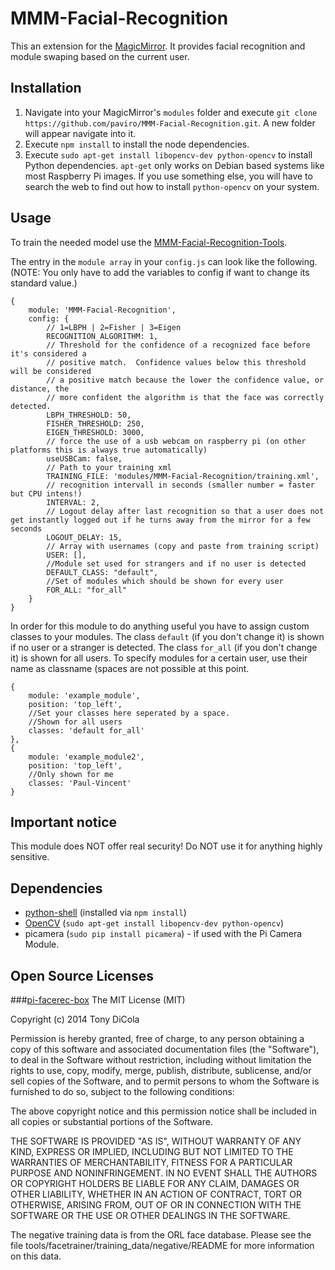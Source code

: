 # MMM-Facial-Recognition
This an extension for the [MagicMirror](https://github.com/MichMich/MagicMirror). It provides facial recognition and module swaping based on the current user.

## Installation
1. Navigate into your MagicMirror's `modules` folder and execute `git clone https://github.com/paviro/MMM-Facial-Recognition.git`. A new folder will appear navigate into it.
2. Execute `npm install` to install the node dependencies.
3. Execute `sudo apt-get install libopencv-dev python-opencv` to install Python dependencies. `apt-get` only works on Debian based systems like most Raspberry Pi images. If you use something else, you will have to search the web to find out how to install `python-opencv` on your system.

## Usage
To train the needed model use the [MMM-Facial-Recognition-Tools](https://github.com/paviro/MMM-Facial-Recognition-Tools).

The entry in the `module array` in your `config.js` can look like the following. (NOTE: You only have to add the variables to config if want to change its standard value.)

```
{
	module: 'MMM-Facial-Recognition',
	config: {
		// 1=LBPH | 2=Fisher | 3=Eigen
		RECOGNITION_ALGORITHM: 1,
		// Threshold for the confidence of a recognized face before it's considered a
		// positive match.  Confidence values below this threshold will be considered
		// a positive match because the lower the confidence value, or distance, the
		// more confident the algorithm is that the face was correctly detected.
		LBPH_THRESHOLD: 50,
		FISHER_THRESHOLD: 250,
		EIGEN_THRESHOLD: 3000,
		// force the use of a usb webcam on raspberry pi (on other platforms this is always true automatically)
		useUSBCam: false,
		// Path to your training xml
		TRAINING_FILE: 'modules/MMM-Facial-Recognition/training.xml',
		// recognition intervall in seconds (smaller number = faster but CPU intens!)
		INTERVAL: 2,
		// Logout delay after last recognition so that a user does not get instantly logged out if he turns away from the mirror for a few seconds
		LOGOUT_DELAY: 15,
		// Array with usernames (copy and paste from training script)
		USER: [],
		//Module set used for strangers and if no user is detected
		DEFAULT_CLASS: "default",
		//Set of modules which should be shown for every user
		FOR_ALL: "for_all"
	}
}
```

In order for this module to do anything useful you have to assign custom classes to your modules. The class `default` (if you don't change it) is shown if no user or a stranger is detected. The class `for_all` (if you don't change it) is shown for all users. To specify modules for a certain user, use their name as classname (spaces are not possible at this point.

```
{
	module: 'example_module',
	position: 'top_left',
	//Set your classes here seperated by a space.
	//Shown for all users
	classes: 'default for_all'
},
{
	module: 'example_module2',
	position: 'top_left',
	//Only shown for me
	classes: 'Paul-Vincent'
}
```
## Important notice
This module does NOT offer real security! Do NOT use it for anything highly sensitive.

## Dependencies
- [python-shell](https://www.npmjs.com/package/python-shell) (installed via `npm install`)
- [OpenCV](http://opencv.org) (`sudo apt-get install libopencv-dev python-opencv`)
- picamera (`sudo pip install picamera`) - if used with the Pi Camera Module.

## Open Source Licenses
###[pi-facerec-box](https://github.com/tdicola/pi-facerec-box)
The MIT License (MIT)

Copyright (c) 2014 Tony DiCola

Permission is hereby granted, free of charge, to any person obtaining a copy of
this software and associated documentation files (the "Software"), to deal in
the Software without restriction, including without limitation the rights to
use, copy, modify, merge, publish, distribute, sublicense, and/or sell copies of
the Software, and to permit persons to whom the Software is furnished to do so,
subject to the following conditions:

The above copyright notice and this permission notice shall be included in all
copies or substantial portions of the Software.

THE SOFTWARE IS PROVIDED "AS IS", WITHOUT WARRANTY OF ANY KIND, EXPRESS OR
IMPLIED, INCLUDING BUT NOT LIMITED TO THE WARRANTIES OF MERCHANTABILITY, FITNESS
FOR A PARTICULAR PURPOSE AND NONINFRINGEMENT. IN NO EVENT SHALL THE AUTHORS OR
COPYRIGHT HOLDERS BE LIABLE FOR ANY CLAIM, DAMAGES OR OTHER LIABILITY, WHETHER
IN AN ACTION OF CONTRACT, TORT OR OTHERWISE, ARISING FROM, OUT OF OR IN
CONNECTION WITH THE SOFTWARE OR THE USE OR OTHER DEALINGS IN THE SOFTWARE.

The negative training data is from the ORL face database.  Please see the file
tools/facetrainer/training_data/negative/README for more information on this data.
